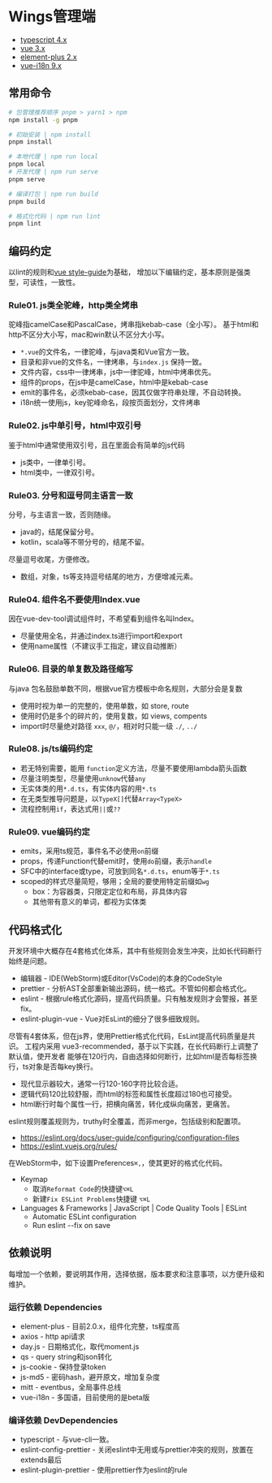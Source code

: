# Wings管理端

* [typescript 4.x](https://www.typescriptlang.org/)
* [vue 3.x](https://vuejs.org/)
* [element-plus 2.x](https://element-plus.org/)
* [vue-i18n 9.x](https://vue-i18n.intlify.dev/)

## 常用命令

```bash
# 包管理推荐顺序 pnpm > yarn1 > npm
npm install -g pnpm

# 初始安装 | npm install
pnpm install

# 本地代理 | npm run local
pnpm local
# 开发代理 | npm run serve
pnpm serve

# 编译打包 | npm run build
pnpm build

# 格式化代码 | npm run lint
pnpm lint
```

## 编码约定

以lint的规则和[vue style-guide](https://vuejs.org/style-guide/)为基础，
增加以下编辑约定，基本原则是强类型，可读性，一致性。

### Rule01. js类全驼峰，http类全烤串

驼峰指camelCase和PascalCase，烤串指kebab-case（全小写）。
基于html和http不区分大小写，mac和win默认不区分大小写。

* `*.vue`的文件名，一律驼峰，与java类和Vue官方一致。
* 目录和非vue的文件名，一律烤串，与`index.js` 保持一致。
* 文件内容，css中一律烤串，js中一律驼峰，html中烤串优先。
* 组件的props，在js中是camelCase，html中是kebab-case
* emit的事件名，必须kebab-case，因其仅做字符串处理，不自动转换。
* i18n统一使用js，key驼峰命名，段按页面划分，文件烤串

### Rule02. js中单引号，html中双引号

鉴于html中通常使用双引号，且在里面会有简单的js代码
* js类中，一律单引号。
* html类中，一律双引号。

### Rule03. 分号和逗号同主语言一致

分号，与主语言一致，否则随缘。
* java的，结尾保留分号。
* kotlin，scala等不带分号的，结尾不留。

尽量逗号收尾，方便修改。
* 数组，对象，ts等支持逗号结尾的地方，方便增减元素。

### Rule04. 组件名不要使用Index.vue

因在vue-dev-tool调试组件时，不希望看到组件名叫Index。

* 尽量使用全名，并通过index.ts进行import和export
* 使用name属性（不建议手工指定，建议自动推断）

### Rule06. 目录的单复数及路径缩写
与java 包名鼓励单数不同，根据vue官方模板中命名规则，大部分会是复数

* 使用时视为单一的完整的，使用单数，如 store, route
* 使用时仍是多个的碎片的，使用复数，如 views, compents
* import时尽量绝对路径 `xxx`, `@/`，相对时只能一级  `./`,  `../`

### Rule08. js/ts编码约定

* 若无特别需要，能用 `function`定义方法，尽量不要使用lambda箭头函数
* 尽量注明类型，尽量使用`unknow`代替`any`
* 无实体类的用`*.d.ts`，有实体内容的用`*.ts`
* 在无类型推导问题是，以`TypeX[]`代替`Array<TypeX>`
* 流程控制用`if`，表达式用`||`或`??`

### Rule09. vue编码约定

* emits，采用ts规范，事件名不必使用`on`前缀
* props，传递Function代替emit时，使用`do`前缀，表示`handle`
* SFC中的interface或type，可放到同名`*.d.ts`，enum等于`*.ts`
* scoped的样式尽量简短，够用；全局的要使用特定前缀如`wg`
    -  box：为容器类，只限定定位和布局，非具体内容
    - 其他带有意义的单词，都视为实体类

## 代码格式化

开发环境中大概存在4套格式化体系，其中有些规则会发生冲突，比如长代码断行始终是问题。
* 编辑器 - IDE(WebStorm)或Editor(VsCode)的本身的CodeStyle
* prettier - 分析AST全部重新输出源码，统一格式。不管如何都会格式化。
* eslint - 根据rule格式化源码，提高代码质量。只有触发规则才会警报，甚至fix。
* eslint-plugin-vue - Vue对EsLint的细分了很多细致规则。

尽管有4套体系，但在js界，使用Prettier格式化代码，EsLint提高代码质量是共识。
工程内采用 vue3-recommended，基于以下实践，在长代码断行上调整了默认值，使开发者
能够在120行内，自由选择如何断行，比如html是否每标签换行，ts对象是否每key换行。

* 现代显示器较大，通常一行120-160字符比较合适。
* 逻辑代码120比较舒服，而html的标签和属性长度超过180也可接受。
* html断行时每个属性一行，把横向痛苦，转化成纵向痛苦，更痛苦。

eslint规则覆盖规则为，truthy时全覆盖，而非merge，包括级别和配置项。
* https://eslint.org/docs/user-guide/configuring/configuration-files
* https://eslint.vuejs.org/rules/

在WebStorm中，如下设置Preferences`⌘,`，使其更好的格式化代码。

* Keymap
    - 取消`Reformat Code`的快捷键`⌥⌘L`
    - 新建`Fix ESLint Problems`快捷键 `⌥⌘L`
* Languages & Frameworks | JavaScript | Code Quality Tools | ESLint
    - Automatic ESLint configuration
    - Run eslint --fix on save

## 依赖说明

每增加一个依赖，要说明其作用，选择依据，版本要求和注意事项，以方便升级和维护。

### 运行依赖 Dependencies

* element-plus - 目前2.0.x，组件化完整，ts程度高
* axios - http api请求
* day.js - 日期格式化，取代moment.js
* qs - query string和json转化
* js-cookie - 保持登录token
* js-md5 - 密码hash，避开原文，增加复杂度
* mitt - eventbus，全局事件总线
* vue-i18n - 多国语，目前使用的是beta版

### 编译依赖 DevDependencies

* typescript - 与vue-cli一致。
* eslint-config-prettier - 关闭eslint中无用或与prettier冲突的规则，放置在extends最后
* eslint-plugin-prettier - 使用prettier作为eslint的rule
